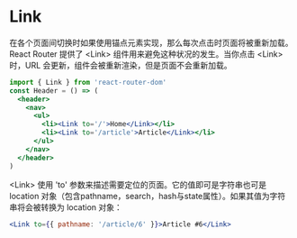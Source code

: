 # Link

在各个页面间切换时如果使用锚点元素实现，那么每次点击时页面将被重新加载。React Router 提供了 &lt;Link&gt; 组件用来避免这种状况的发生。当你点击 &lt;Link&gt; 时，URL 会更新，组件会被重新渲染，但是页面不会重新加载。

```jsx
import { Link } from 'react-router-dom'
const Header = () => (
  <header>
    <nav>
      <ul>
        <li><Link to='/'>Home</Link></li>
        <li><Link to='/article'>Article</Link></li>
      </ul>
    </nav>
  </header>
)
```

&lt;Link&gt; 使用 'to' 参数来描述需要定位的页面。它的值即可是字符串也可是 location 对象（包含pathname，search，hash与state属性）。如果其值为字符串将会被转换为 location 对象：

```jsx
<Link to={{ pathname: '/article/6' }}>Article #6</Link>
```

